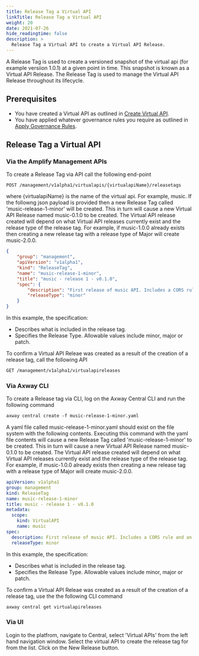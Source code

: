 ```yaml
---
title: Release Tag a Virtual API
linkTitle: Release Tag a Virtual API
weight: 20
date: 2021-07-26
hide_readingtime: false
description: >
  Release Tag a Virtual API to create a Virtual API Release.
---
```


A Release Tag is used to create a versioned snapshot of the virtual api (for example versiion 1.0.1) at a given point in time. This snapshot is known as a Virtual API Release. The Release Tag is used to manage the Virtual API Release throughout its lifecycle.

## Prerequisites

* You have created a Virtual API as outlined in [Create Virtual API](/docs/usage/Create/index.html).
* You have applied whatever governance rules you require as outlined in [Apply Governance Rules](/docs/usage/GovRules/index.html).

## Release Tag a Virtual API

### Via the Amplify Management APIs

To create a Release Tag via API call the following end-point

    POST /management/v1alpha1/virtualapis/{virtualapiName}/releasetags

where {virtualapiName} is the name of the virtual api. For example, music. If the followng json payload is provided then a new Release Tag called 'music-release-1-minor' will be created. This in turn will cause a new Virtual API Release named music-0.1.0 to be created. The Virtual API release created will depend on what Virtual API releases currently exist and the release type of the release tag. For example, if music-1.0.0 already exists then creating a new release tag with a release type of Major will create music-2.0.0.

```json
{
    "group": "management",
    "apiVersion": "v1alpha1",
    "kind": "ReleaseTag",
    "name": "music-release-1-minor",
    "title": "music - release 1 - v0.1.0",
    "spec": {
        "description": "First release of music API. Includes a CORS rule and an API Key auth rule",
        "releaseType": "minor"
    }
}
```

In this example, the specification:

* Describes what is included in the release tag.
* Specifies the Release Type. Allowable values include minor, major or patch.

To confirm a Virtual API Releae was created as a result of the creation of a release tag, call the following API

```markdown
GET /management/v1alpha1/virtualapireleases
```

### Via Axway CLI

To create a Release tag via CLI, log on the Axway Central CLI and run the following command

```markdown
axway central create -f music-release-1-minor.yaml
```

A yaml file called music-release-1-minor.yaml should exist on the file system with the following contents. Executing this command with the yaml file contents will cause a new Release Tag called 'music-release-1-minor' to be created. This in turn will cause a new Virtual API Release named music-0.1.0 to be created. The Virtual API release created will depend on what Virtual API releases currently exist and the release type of the release tag. For example, if music-1.0.0 already exists then creating a new release tag with a release type of Major will create music-2.0.0.

```yaml
apiVersion: v1alpha1
group: management
kind: ReleaseTag
name: music-release-1-minor
title: music - release 1 - v0.1.0
metadata:
  scope:
    kind: VirtualAPI
    name: music
spec:
  description: First release of music API. Includes a CORS rule and an API Key auth rule
  releaseType: minor
```

In this example, the specification:

* Describes what is included in the release tag.
* Specifies the Release Type. Allowable values include minor, major or patch.

To confirm a Virtual API Releae was created as a result of the creation of a release tag, use the the following CLI command

```markdown
axway central get virtualapireleases
```

### Via UI

Login to the platfrom, navigate to Central, select 'Virtual APIs' from the left hand navigation window. Select the virtual API to create the release tag for from the list. Click on the New Release button.
